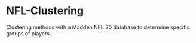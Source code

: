 # NFL-Clustering
Clustering methods with a Madden NFL 20 database to determine specific groups of players
